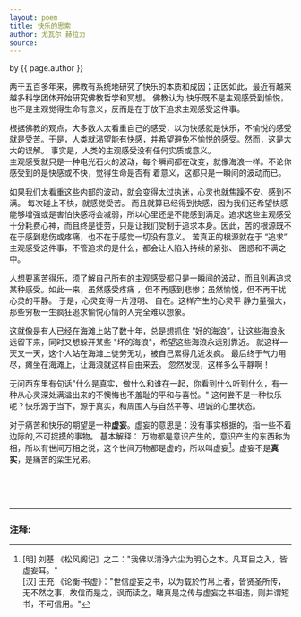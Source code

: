 ```yaml
---
layout: poem
title: 快乐的思索
author: 尤瓦尔 赫拉力
source: 
---
```


<p class="citation"> by {{ page.author }}</p>

两干五百多年来，佛教有系统地研究了快乐的本质和成因；正因如此，最近有越来越多科学团体开始研究佛教哲学和冥想。
<a>佛教认为,快乐既不是主观感受到愉悦，也不是主观觉得生命有意义，反而是在于放下追求主观感受这件事。</a>


根据佛教的观点，大多数人太看重自己的感受，以为快感就是快乐，不愉悦的感受就是受苦。于是，人类就渴望能有快感，并希望避免不愉悦的感受。然而，这是大大的误解。 事实是，人类的主观感受没有任何实质或意义。<br>
主观感受就只是一种电光石火的波动，每个瞬间都在改变，就像海浪一样。不论你感受到的是快感或不快，觉得生命是否有
着意义，这都只是一瞬间的波动而已。


如果我们太看重这些内部的波动，就会变得太过执迷，心灵也就焦躁不安、感到不满。 每次碰上不快，就感觉受苦。
而且就算已经得到快感，因为我们还希望快感能够增强或是害怕快感将会减弱，所以心里还是不能感到满足。追求这些主观感受十分耗费心神，而且终是徒劳，只是让我们受制于追求本身。因此，苦的根源既不在于感到悲伤或疼痛，也不在于感觉一切没有意义。 苦真正的根源就在于 “追求” 主观感受这件事，不管追求的是什么，都会让人陷入持续的紧张、 困惑和不满之中。

人想要离苦得乐，<a>须了解自己所有的主观感受都只是一瞬间的波动，而且别再追求某种感受。如此一来，虽然感受疼痛
，但不再感到悲惨；虽然愉悦，但不再干扰心灵的平静。</a> 于是，心灵变得一片澄明、 自在。这样产生的心灵平 静力量强大，那些穷极一生疯狂追求愉悦心情的人完全难以想象。

这就像是有人已经在海滩上站了数十年，总是想抓住 “好的海浪”，让这些海浪永远留下来，同时又想躲开某些
 "坏的海浪"，希望这些海浪永远别靠近。 就这样一天又一天，这个人站在海滩上徒劳无功，被自己累得几近发疯。 最后终于气力用尽，瘫坐在海滩上，让海浪就这样自由来去。 <a>忽然发现，这样多么平静啊！</a> 

无问西东里有句话<a>"什么是真实，做什么和谁在一起，你看到什么听到什么，有一种从心灵深处满溢出来的不懊悔也不羞耻的平和与喜悦。" </a>这何尝不是一种快乐呢？快乐源于当下，源于真实，和周围人与自然平等、坦诚的心里状态。

对于痛苦和快乐的期望是一种**虚妄**。虚妄的意思是：没有事实根据的，指一些不着边际的,不可捉摸的事物。   基本解释：   万物都是意识产生的，意识产生的东西称为相，所以有世间万相之说，这个世间万物都是虚的，所以叫虚妄[^fn1]。虚妄不是**真实**，是痛苦的栾生兄弟。



<br>
<br>
<br>

---
### 注释:

[^fn1]:[明] 刘基 《松风阁记》之二："我佛以清浄六尘为明心之本。凡耳目之入，皆虚妄耳。"               
       [汉] 王充 《论衡·书虚》："世信虚妄之书，以为载於竹帛上者，皆贤圣所传，无不然之事，故信而是之，讽而读之。睹真是之传与虚妄之书相违，则并谓短书，不可信用。"